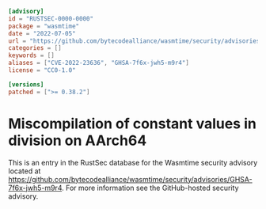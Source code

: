 ```toml
[advisory]
id = "RUSTSEC-0000-0000"
package = "wasmtime"
date = "2022-07-05"
url = "https://github.com/bytecodealliance/wasmtime/security/advisories/GHSA-7f6x-jwh5-m9r4"
categories = []
keywords = []
aliases = ["CVE-2022-23636", "GHSA-7f6x-jwh5-m9r4"]
license = "CC0-1.0"

[versions]
patched = [">= 0.38.2"]
```

# Miscompilation of constant values in division on AArch64

This is an entry in the RustSec database for the Wasmtime security advisory
located at
https://github.com/bytecodealliance/wasmtime/security/advisories/GHSA-7f6x-jwh5-m9r4.
For more information see the GitHub-hosted security advisory.
